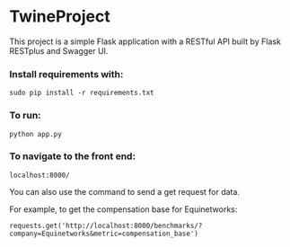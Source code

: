 # TwineProject

This project is a simple Flask application with a RESTful API built by Flask RESTplus
and Swagger UI.

### Install requirements with:
```
sudo pip install -r requirements.txt
```
### To run:
```
python app.py
```
### To navigate to the front end:
```
localhost:8000/
```
You can also use the command to send a get request for data.

For example, to get the compensation base for Equinetworks:
```
requests.get('http://localhost:8000/benchmarks/?company=Equinetworks&metric=compensation_base')
```
